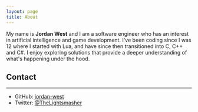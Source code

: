 ```yaml
---
layout: page
title: About
---
```


My name is **Jordan West** and I am a software engineer who has an interest in artificial intelligence and game development. I've been coding since I was 12 where I started with Lua, and have since then transitioned into C, C++ and C#. I enjoy exploring solutions that provide a deeper understanding of what's happening under the hood.

## Contact ##
---
* <i class="fa fa-github"></i> GitHub: [jordan-west](https://github.com/jordan-west)
* <i class="fa fa-twitter"></i> Twitter: [@TheLightsmasher](https://twitter.com/TheLightsmasher)
